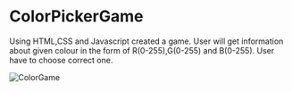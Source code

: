 # ColorPickerGame
Using HTML,CSS and Javascript created a game.
User will get information about given colour in the form of R(0-255),G(0-255) and B(0-255).
User have to choose correct one.


![ColorGame](https://user-images.githubusercontent.com/83871640/119250692-7a4dd180-bbbf-11eb-98e9-cf7e76f766a8.png)
